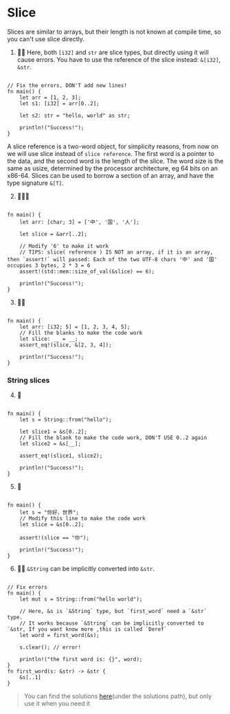 # Slice
Slices are similar to arrays, but their length is not known at compile time, so you can't use slice directly.

1. 🌟🌟 Here, both `[i32]` and `str` are slice types, but directly using it will cause errors. You have to use the reference of the slice instead: `&[i32]`, `&str`.
```rust,editable

// Fix the errors, DON'T add new lines!
fn main() {
    let arr = [1, 2, 3];
    let s1: [i32] = arr[0..2];

    let s2: str = "hello, world" as str;

    println!("Success!");
}
```



A slice reference is a two-word object, for simplicity reasons, from now on we will use slice instead of `slice reference`.  The first word is a pointer to the data, and the second word is the length of the slice. The word size is the same as usize, determined by the processor architecture, eg 64 bits on an x86-64. Slices can be used to borrow a section of an array, and have the type signature `&[T]`.

2. 🌟🌟🌟
```rust,editable

fn main() {
    let arr: [char; 3] = ['中', '国', '人'];

    let slice = &arr[..2];
    
    // Modify '6' to make it work
    // TIPS: slice( reference ) IS NOT an array, if it is an array, then `assert!` will passed: Each of the two UTF-8 chars '中' and '国'  occupies 3 bytes, 2 * 3 = 6
    assert!(std::mem::size_of_val(&slice) == 6);

    println!("Success!");
}
```

3. 🌟🌟
```rust,editable

fn main() {
    let arr: [i32; 5] = [1, 2, 3, 4, 5];
    // Fill the blanks to make the code work
    let slice: __ = __;
    assert_eq!(slice, &[2, 3, 4]);

    println!("Success!");
}
```

### String slices
4. 🌟 
```rust,editable

fn main() {
    let s = String::from("hello");

    let slice1 = &s[0..2];
    // Fill the blank to make the code work, DON'T USE 0..2 again
    let slice2 = &s[__];

    assert_eq!(slice1, slice2);

    println!("Success!");
}
```

5. 🌟
```rust,editable

fn main() {
    let s = "你好，世界";
    // Modify this line to make the code work
    let slice = &s[0..2];

    assert!(slice == "你");

    println!("Success!");
}
```

6. 🌟🌟 `&String` can be implicitly converted into `&str`.
```rust,editable

// Fix errors
fn main() {
    let mut s = String::from("hello world");

    // Here, &s is `&String` type, but `first_word` need a `&str` type.
    // It works because `&String` can be implicitly converted to `&str, If you want know more ,this is called `Deref` 
    let word = first_word(&s);

    s.clear(); // error!

    println!("the first word is: {}", word);
}
fn first_word(s: &str) -> &str {
    &s[..1]
}
```

> You can find the solutions [here](https://github.com/sunface/rust-by-practice)(under the solutions path), but only use it when you need it